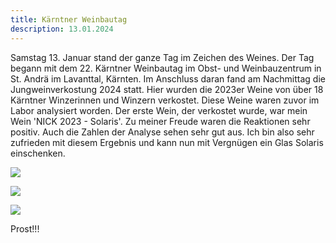 ```yaml
---
title: Kärntner Weinbautag
description: 13.01.2024
---
```

Samstag 13. Januar stand der ganze Tag im Zeichen des Weines. Der Tag begann mit dem 22. Kärntner Weinbautag im Obst- und Weinbauzentrum in St. Andrä im Lavanttal, Kärnten. Im Anschluss daran fand am Nachmittag die Jungweinverkostung 2024 statt. Hier wurden die 2023er Weine von über 18 Kärntner Winzerinnen und Winzern verkostet. Diese Weine waren zuvor im Labor analysiert worden. Der erste Wein, der verkostet wurde, war mein Wein 'NICK 2023 - Solaris'. Zu meiner Freude waren die Reaktionen sehr positiv. Auch die Zahlen der Analyse sehen sehr gut aus. Ich bin also sehr zufrieden mit diesem Ergebnis und kann nun mit Vergnügen ein Glas Solaris einschenken. 

![](/img/img_8393.jpg)

![](/img/img_8390.jpg)

![](/img/img_8394.jpg)

Prost!!!